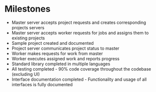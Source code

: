 # Milestones

* Master server accepts project requests and creates corresponding projects servers
* Master server accepts worker requests for jobs and assigns them to existing projects
* Sample project created and documented
* Project server communicates project status to master
* Worker makes requests for work from master
* Worker executes assigned work and reports progress
* Standard library completed in multiple languages
* All testing completed - 90% code coverage throughout the codebase (excluding UI)
* Interface documentation completed - Functionality and usage of all interfaces is fully documented
